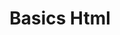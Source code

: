 ---
toc: true
comments: true
layout: post
title: Basics Html
description: Correcting Errors
courses: { compsci: {week: 6} }
categories: tangibles
type: tangibles
---